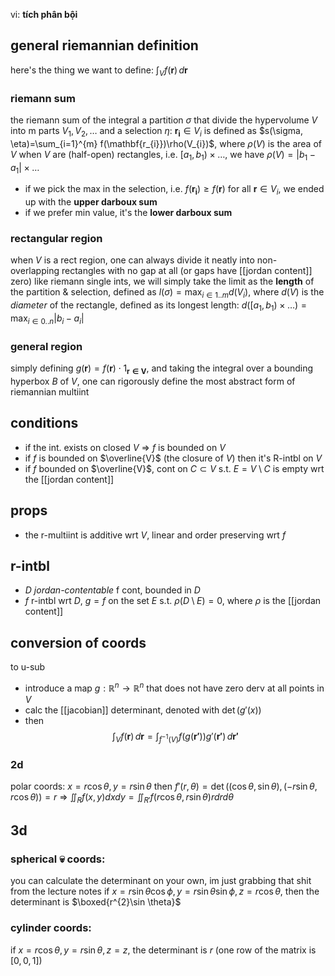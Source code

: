 vi: **tích phân bội**

## general riemannian definition

here's the thing we want to define: $\int _{V} f(\mathbf{r}) \, d\mathbf{r}$

### riemann sum
the riemann sum of the integral a partition $\sigma$ that divide the hypervolume $V$ into m parts $V_{1},V_{2}, \dots$ and a selection $\eta$: $\mathbf{r_{i}}\in V_{i}$  is defined as $s(\sigma, \eta)=\sum_{i=1}^{m} f(\mathbf{r_{i}})\rho(V_{i})$, where $\rho(V)$ is the area of $V$
when $V$ are (half-open) rectangles, i.e. $[a_{1},b_{1})\times\dots$, we have $\rho(V)=|b_{1}-a_{1}|\times\dots$

- if we pick the max in the selection, i.e. $f(\mathbf{r_{i}})\geq f(\mathbf{r})$ for all $\mathbf{r}\in V_{i}$, we ended up with the **upper darboux sum**
- if we prefer min value, it's the **lower darboux sum**

### rectangular region
when $V$ is a rect region, one can always divide it neatly into non-overlapping rectangles with no gap at all (or gaps have [[jordan content]] zero)
like riemann single ints, we will simply take the limit as the **length** of the partition & selection, defined as $l(\sigma)=\max_{i\in 1..m}d(V_{i})$, where $d(V)$ is the *diameter* of the rectangle, defined as its longest length: $d([a_{1},b_{1})\times\dots)=\max_{i\in 0..n}|b_{i}-a_{i}|$

### general region
simply defining $g(\mathbf{r})=f(\mathbf{r})\cdot 1_{\mathbf{r \in V}}$, and taking the integral over a bounding hyperbox $B$ of $V$, one can rigorously define the most abstract form of riemannian multiint

## conditions
- if the int. exists on closed $V$ => $f$ is bounded on $V$
- if $f$ is bounded on $\overline{V}$ (the closure of $V$) then it's R-intbl on $V$
- if $f$ bounded on $\overline{V}$, cont on $C \subset V$ s.t. $E = V \setminus C$ is empty wrt the [[jordan content]]

## props
- the r-multiint is additive wrt $V$, linear and order preserving wrt $f$

## r-intbl
- $D$ *jordan-contentable* f cont, bounded in $D$
- $f$ r-intbl wrt $D$, $g = f$ on the set $E$ s.t. $\rho(D \setminus E)=0$, where $\rho$ is the [[jordan content]]

## conversion of coords
to u-sub
- introduce a map $g: \mathbb{R}^{n}\to \mathbb{R}^{n}$ that does not have zero derv at all points in $V$
- calc the [[jacobian]] determinant, denoted with $\det(g'(x))$
- then
$$
\int _{V} f(\mathbf{r}) \, d\mathbf{r} = \int _{f^{-1}(V)} f(g(\mathbf{r'}))g'(\mathbf{r'}) \, d\mathbf{r'} 
$$

### 2d
polar coords: $x=r\cos \theta, y=r\sin \theta$ then $f'(r, \theta)=\det((\cos \theta, \sin \theta), (-r\sin \theta, r\cos \theta))=r$
=> $\iint_{R} f(x,y)dxdy=\iint_{R'} f(r\cos \theta,r\sin \theta) rdrd\theta$

## 3d
### spherical :skull: coords:
you can calculate the determinant on your own, im just grabbing that shit from the lecture notes
if $x=r\sin \theta \cos \phi, y=r\sin \theta \sin \phi, z=r\cos \theta$, then the determinant is $\boxed{r^{2}\sin \theta}$

### cylinder coords:
if $x=r\cos \theta, y=r\sin \theta, z=z$, the determinant is $r$ (one row of the matrix is $[0,0,1]$)
